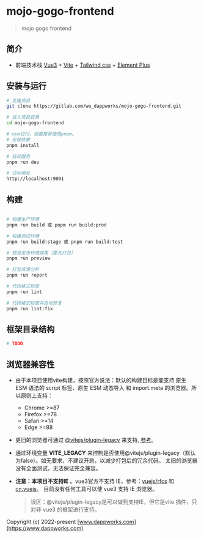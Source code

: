 # mojo-gogo-frontend


> mojo gogo frontend

## 简介

* 前端技术栈 [Vue3](https://v3.cn.vuejs.org) + [Vite](https://cn.vitejs.dev) + [Tailwind css](https://tailwindcss.com/) + [Element Plus](https://element-plus.org/zh-CN) 

## 安装与运行

```bash
# 克隆项目
git clone https://gitlab.com/we_dappworks/mojo-gogo-frontend.git

# 进入项目目录
cd mojo-gogo-frontend

# npm也行，但更推荐使用pnpm。
# 安装依赖
pnpm install

# 启动服务
pnpm run dev

# 访问地址
http://localhost:9001

```

## 构建

```bash

# 构建生产环境 
pnpm run build 或 pnpm run build:prod

# 构建测试环境 
pnpm run build:stage 或 pnpm run build:test

# 预览发布环境效果（要先打包）
pnpm run preview

# 打包资源分析
pnpm run report

# 代码格式检查
pnpm run lint

# 代码格式检查并自动修复
pnpm run lint:fix
```

## 框架目录结构
```bash
# TODO 
```


## 浏览器兼容性

* 由于本项目使用vite构建，按照官方说法：默认的构建目标是能支持 原生 ESM 语法的 script 标签、原生 ESM 动态导入 和 import.meta 的浏览器。所以原则上支持：
  * Chrome >=87
  * Firefox >=78
  * Safari >=14
  * Edge >=88

* 更旧的浏览器可通过 [@vitejs/plugin-legacy](https://github.com/vitejs/vite/tree/main/packages/plugin-legacy) 来支持, [参考](https://juejin.cn/post/7165493414048301070)。

* 通过环境变量 **VITE_LEGACY** 来控制是否使用@vitejs/plugin-legacy（默认为false）。如无要求，不建议开启，以减少打包后的冗余代码。 太旧的浏览器没有全面测试，无法保证完全兼容。


* **注意：本项目不支持IE** 。vue3官方不支持 IE，参考：[vuejs/rfcs](https://github.com/vuejs/rfcs/blob/master/active-rfcs/0038-vue3-ie11-support.md) 和 [cn.vuejs](https://cn.vuejs.org/about/faq.html#what-browsers-does-vue-support)。 目前没有任何工具可以使 vue3 支持 IE 浏览器。

  > 误区：@vitejs/plugin-legacy是可以做到支持IE，但它是vite 插件，只对非 vue3 的框架进行支持。

Copyright (c) 2022-present [www.dappworks.com](https://www.dappworks.com)
